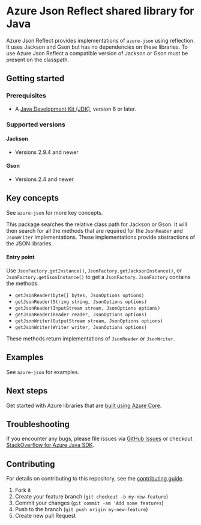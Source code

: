 # Azure Json Reflect shared library for Java

Azure Json Reflect provides implementations of `azure-json` using reflection.
It uses Jackson and Gson but has no dependencies on these libraries.
To use Azure Json Reflect a compatible version of Jackson or Gson must be present on the classpath.

## Getting started

### Prerequisites

- A [Java Development Kit (JDK)][jdk_link], version 8 or later.

### Supported versions

#### Jackson
- Versions 2.9.4 and newer

#### Gson
- Versions 2.4 and newer

## Key concepts

See `azure-json` for more key concepts.

This package searches the relative class path for Jackson or Gson.
It will then search for all the methods that are required for the `JsonReader` and `JsonWriter` implementations.
These implementations provide abstractions of the JSON libraries.

#### Entry point
Use `JsonFactory.getInstance()`, `JsonFactory.getJacksonInstance()`, or `JsonFactory.getGsonInstance()` to get a `JsonFactory`.
`JsonFactory` contains the methods:
- `getJsonReader(byte[] bytes, JsonOptions options)`
- `getJsonReader(String string, JsonOptions options)`
- `getJsonReader(InputStream stream, JsonOptions options)`
- `getJsonReader(Reader reader, JsonOptions options)`
- `getJsonWriter(OutputStream stream, JsonOptions options)`
- `getJsonWriter(Writer writer, JsonOptions options)`

These methods return implementations of `JsonReader` or `JsonWriter`.

## Examples

See `azure-json` for examples.

## Next steps

Get started with Azure libraries that are [built using Azure Core](https://azure.github.io/azure-sdk/releases/latest/#java).

## Troubleshooting

If you encounter any bugs, please file issues via [GitHub Issues](https://github.com/Azure/azure-sdk-for-java/issues/new/choose)
or checkout [StackOverflow for Azure Java SDK](https://stackoverflow.com/questions/tagged/azure-java-sdk).

## Contributing

For details on contributing to this repository, see the <a href="https://github.com/Azure/azure-sdk-for-java/blob/main/CONTRIBUTING.md"> contributing guide</a>.
1. Fork it
2. Create your feature branch (`git checkout -b my-new-feature`)
3. Commit your changes (`git commit -am 'Add some features`)
4. Push to the branch (`git push origin my-new-feature`)
5. Create new pull Request

<!-- links -->
[jdk_link]: https://docs.microsoft.com/java/azure/jdk/?view=azure-java-stable
